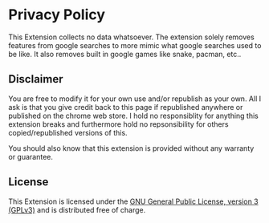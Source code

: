 # Privacy Policy


This Extension collects no data whatsoever. The extension solely removes features from google searches to more mimic what google searches used to be like.  It also removes built in google games like snake, pacman, etc..


## Disclaimer

You are free to modify it for your own use and/or republish as your own. All I ask is that you give credit back to this page if republished anywhere or published on the chrome web store. I hold no responsiblity for anything this extension breaks and furthermore hold no repsonsibility for others copied/republished versions of this.

You should also know that this extension is provided without any warranty or guarantee.


## License

This Extension is licensed under the [GNU General Public License, version 3 (GPLv3)](http://www.gnu.org/licenses/gpl-3.0.html) and is distributed free of charge.


<meta name="google-site-verification" content="dd79rLrqOTWdjVL_mYuJ7DC3ClNKQqg23regHiqWdCo" />
